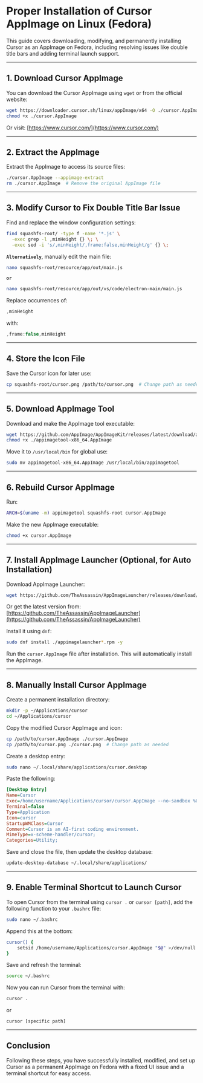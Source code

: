 # Proper Installation of Cursor AppImage on Linux (Fedora)

This guide covers downloading, modifying, and permanently installing Cursor as an AppImage on Fedora, including resolving issues like double title bars and adding terminal launch support.

---

## 1. Download Cursor AppImage

You can download the Cursor AppImage using `wget` or from the official website:

```sh
wget https://downloader.cursor.sh/linux/appImage/x64 -O ./cursor.AppImage
chmod +x ./cursor.AppImage
```

Or visit: [https://www.cursor.com/](https://www.cursor.com/)

---

## 2. Extract the AppImage

Extract the AppImage to access its source files:

```sh
./cursor.AppImage --appimage-extract
rm ./cursor.AppImage  # Remove the original AppImage file
```

---

## 3. Modify Cursor to Fix Double Title Bar Issue

Find and replace the window configuration settings:

```sh
find squashfs-root/ -type f -name '*.js' \
  -exec grep -l ,minHeight {} \; \
  -exec sed -i 's/,minHeight/,frame:false,minHeight/g' {} \;
```

**`Alternatively`**, manually edit the main file:

```sh
nano squashfs-root/resource/app/out/main.js
```

**`or`**

```sh
nano squashfs-root/resource/app/out/vs/code/electron-main/main.js
```

Replace occurrences of:

```js
,minHeight
```

with:

```js
,frame:false,minHeight
```

---

## 4. Store the Icon File

Save the Cursor icon for later use:

```sh
cp squashfs-root/cursor.png /path/to/cursor.png  # Change path as needed
```

---

## 5. Download AppImage Tool

Download and make the AppImage tool executable:

```sh
wget https://github.com/AppImage/AppImageKit/releases/latest/download/appimagetool-x86_64.AppImage
chmod +x ./appimagetool-x86_64.AppImage
```

Move it to `/usr/local/bin` for global use:

```sh
sudo mv appimagetool-x86_64.AppImage /usr/local/bin/appimagetool
```

---

## 6. Rebuild Cursor AppImage

Run:

```sh
ARCH=$(uname -m) appimagetool squashfs-root cursor.AppImage
```

Make the new AppImage executable:

```sh
chmod +x cursor.AppImage
```

---

## 7. Install AppImage Launcher (Optional, for Auto Installation)

Download AppImage Launcher:

```sh
wget https://github.com/TheAssassin/AppImageLauncher/releases/download/v2.2.0/appimagelauncher-2.2.0-travis995.0f91801.x86_64.rpm
```

Or get the latest version from: [https://github.com/TheAssassin/AppImageLauncher](https://github.com/TheAssassin/AppImageLauncher)

Install it using `dnf`:

```sh
sudo dnf install ./appimagelauncher*.rpm -y
```

Run the `cursor.AppImage` file after installation. This will automatically install the AppImage.

---

## 8. Manually Install Cursor AppImage

Create a permanent installation directory:

```sh
mkdir -p ~/Applications/cursor
cd ~/Applications/cursor
```

Copy the modified Cursor AppImage and icon:

```sh
cp /path/to/cursor.AppImage ./cursor.AppImage
cp /path/to/cursor.png ./cursor.png  # Change path as needed
```

Create a desktop entry:

```sh
sudo nano ~/.local/share/applications/cursor.desktop
```

Paste the following:

```ini
[Desktop Entry]
Name=Cursor
Exec=/home/username/Applications/cursor/cursor.AppImage --no-sandbox %U
Terminal=false
Type=Application
Icon=cursor
StartupWMClass=Cursor
Comment=Cursor is an AI-first coding environment.
MimeType=x-scheme-handler/cursor;
Categories=Utility;
```

Save and close the file, then update the desktop database:

```sh
update-desktop-database ~/.local/share/applications/
```

---

## 9. Enable Terminal Shortcut to Launch Cursor

To open Cursor from the terminal using `cursor .` or `cursor [path]`, add the following function to your `.bashrc` file:

```sh
sudo nano ~/.bashrc
```

Append this at the bottom:

```sh
cursor() {
    setsid /home/username/Applications/cursor.AppImage "$@" >/dev/null 2>&1
}
```

Save and refresh the terminal:

```sh
source ~/.bashrc
```

Now you can run Cursor from the terminal with:

```sh
cursor .
```

or

```sh
cursor [specific path]
```

---

## Conclusion

Following these steps, you have successfully installed, modified, and set up Cursor as a permanent AppImage on Fedora with a fixed UI issue and a terminal shortcut for easy access.

